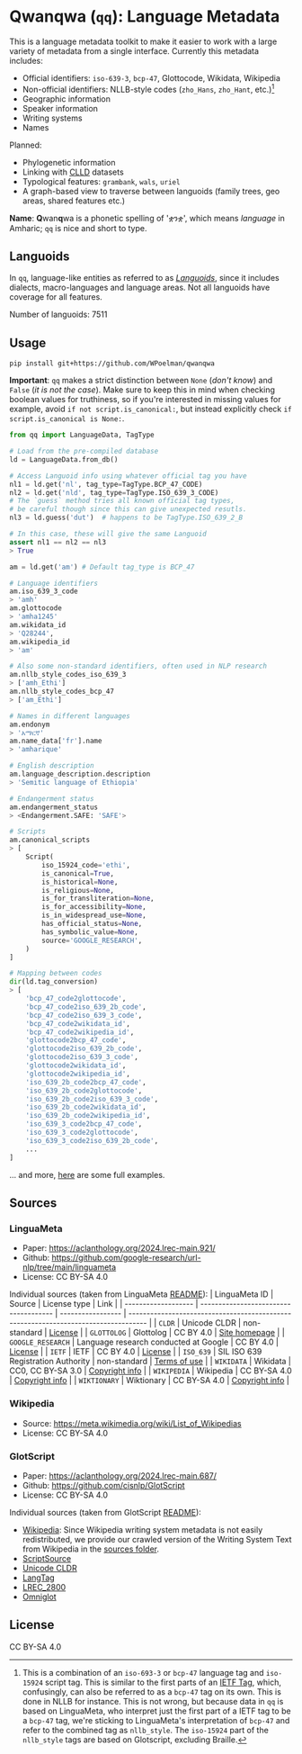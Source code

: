 # Qwanqwa (`qq`): Language Metadata
This is a language metadata toolkit to make it easier to work with a large variety of metadata from a single interface.
Currently this metadata includes:

* Official identifiers: `iso-639-3`, `bcp-47`, Glottocode, Wikidata, Wikipedia
* Non-official identifiers: NLLB-style codes (`zho_Hans`, `zho_Hant`, etc.)[^1]
* Geographic information
* Speaker information
* Writing systems
* Names

Planned:
* Phylogenetic information
* Linking with [CLLD](https://github.com/clld) datasets
* Typological features: `grambank`, `wals`, `uriel`
* A graph-based view to traverse between languoids (family trees, geo areas, shared features etc.)

**Name**: **Q**wan**q**wa is a phonetic spelling of 'ቋንቋ', which means *language* in Amharic; `qq` is nice and short to type.

## Languoids
In `qq`, language-like entities as referred to as [*Languoids*](http://www.glottopedia.de/index.php/Languoid), since it includes dialects, macro-languages and language areas.
Not all languoids have coverage for all features.

Number of languoids: 7511


## Usage
```
pip install git+https://github.com/WPoelman/qwanqwa
```

**Important**: `qq` makes a strict distinction between `None` (*don't know*) and `False` (*it is not the case*). Make sure to keep this in mind when checking boolean values for truthiness, so if you're interested in missing values for example, avoid `if not script.is_canonical:`, but instead explicitly check `if script.is_canonical is None:`.

```python
from qq import LanguageData, TagType

# Load from the pre-compiled database
ld = LanguageData.from_db()

# Access Languoid info using whatever official tag you have
nl1 = ld.get('nl', tag_type=TagType.BCP_47_CODE)
nl2 = ld.get('nld', tag_type=TagType.ISO_639_3_CODE)
# The `guess` method tries all known official tag types,
# be careful though since this can give unexpected resutls.
nl3 = ld.guess('dut')  # happens to be TagType.ISO_639_2_B

# In this case, these will give the same Languoid
assert nl1 == nl2 == nl3
> True

am = ld.get('am') # Default tag_type is BCP_47

# Language identifiers
am.iso_639_3_code
> 'amh'
am.glottocode
> 'amha1245'
am.wikidata_id
> 'Q28244',
am.wikipedia_id
> 'am'

# Also some non-standard identifiers, often used in NLP research
am.nllb_style_codes_iso_639_3
> ['amh_Ethi']
am.nllb_style_codes_bcp_47
> ['am_Ethi']

# Names in different languages
am.endonym
> 'አማርኛ'
am.name_data['fr'].name
> 'amharique'

# English description
am.language_description.description
> 'Semitic language of Ethiopia'

# Endangerment status
am.endangerment_status
> <Endangerment.SAFE: 'SAFE'>

# Scripts
am.canonical_scripts
> [
    Script(
        iso_15924_code='ethi',
        is_canonical=True,
        is_historical=None,
        is_religious=None,
        is_for_transliteration=None,
        is_for_accessibility=None,
        is_in_widespread_use=None,
        has_official_status=None,
        has_symbolic_value=None,
        source='GOOGLE_RESEARCH',
    )
]

# Mapping between codes
dir(ld.tag_conversion)
> [
    'bcp_47_code2glottocode',
    'bcp_47_code2iso_639_2b_code',
    'bcp_47_code2iso_639_3_code',
    'bcp_47_code2wikidata_id',
    'bcp_47_code2wikipedia_id',
    'glottocode2bcp_47_code',
    'glottocode2iso_639_2b_code',
    'glottocode2iso_639_3_code',
    'glottocode2wikidata_id',
    'glottocode2wikipedia_id',
    'iso_639_2b_code2bcp_47_code',
    'iso_639_2b_code2glottocode',
    'iso_639_2b_code2iso_639_3_code',
    'iso_639_2b_code2wikidata_id',
    'iso_639_2b_code2wikipedia_id',
    'iso_639_3_code2bcp_47_code',
    'iso_639_3_code2glottocode',
    'iso_639_3_code2iso_639_2b_code',
    ...
]
```

... and more, [here](docs/example.md) are some full examples.

[^1]: This is a combination of an `iso-693-3` or `bcp-47` language tag and `iso-15924` script tag. This is similar to the first parts of an [IETF Tag](https://en.wikipedia.org/wiki/IETF_language_tag), which, confusingly, can also be referred to as a `bcp-47` tag on its own. This is done in NLLB for instance. This is not wrong, but because data in `qq` is based on LinguaMeta, who interpret just the first part of a IETF tag to be a `bcp-47` tag, we're sticking to  LinguaMeta's interpretation of `bcp-47` and refer to the combined tag as `nllb_style`. The `iso-15924` part of the `nllb_style` tags are based on Glotscript, excluding Braille.

## Sources
### LinguaMeta
* Paper: https://aclanthology.org/2024.lrec-main.921/
* Github: https://github.com/google-research/url-nlp/tree/main/linguameta
* License: CC BY-SA 4.0

Individual sources (taken from LinguaMeta [README](https://github.com/google-research/url-nlp/blob/main/linguameta/README.md)):
| LinguaMeta ID       | Source                                | License type      | Link                                                                                |
| ------------------- | ------------------------------------- | ----------------- | ----------------------------------------------------------------------------------- |
| ``CLDR``            | Unicode CLDR                          | non-standard      | [License](https://www.unicode.org/license.txt)                                      |
| ``GLOTTOLOG``       | Glottolog                             | CC BY 4.0         | [Site homepage](https://glottolog.org/)                                             |
| ``GOOGLE_RESEARCH`` | Language research conducted at Google | CC BY 4.0         | [License](https://github.com/google-research/url-nlp/blob/main/LICENSE)             |
| ``IETF``            | IETF                                  | CC BY 4.0         | [License](https://trustee.ietf.org/assets/the-ietf-trusts-copyrights-and-licenses/) |
| ``ISO_639``         | SIL ISO 639 Registration Authority    | non-standard      | [Terms of use](https://iso639-3.sil.org/code_tables/download_tables#termsofuse)     |
| ``WIKIDATA``        | Wikidata                              | CC0, CC BY-SA 3.0 | [Copyright info](https://www.wikidata.org/wiki/Wikidata:Copyright)                  |
| ``WIKIPEDIA``       | Wikipedia                             | CC BY-SA 4.0      | [Copyright info](https://en.wikipedia.org/wiki/Wikipedia:Copyrights)                |
| ``WIKTIONARY``      | Wiktionary                            | CC BY-SA 4.0      | [Copyright info](https://en.wiktionary.org/wiki/Wiktionary:Copyrights)              |

### Wikipedia
* Source: https://meta.wikimedia.org/wiki/List_of_Wikipedias
* License: CC BY-SA 4.0

### GlotScript
* Paper: https://aclanthology.org/2024.lrec-main.687/
* Github: https://github.com/cisnlp/GlotScript
* License: CC BY-SA 4.0

Individual sources (taken from GlotScript [README](https://github.com/cisnlp/GlotScript/blob/main/metadata/README.md)):
- [Wikipedia](https://en.wikipedia.org/wiki/ISO_639:xxx): Since Wikipedia writing system metadata is not easily redistributed, we provide our crawled version of the Writing System Text from Wikipedia in the [sources folder](https://github.com/cisnlp/GlotScript/blob/main/metadata/sources/wikipedia.csv).
- [ScriptSource](https://scriptsource.org/)
- [Unicode CLDR](https://github.com/unicode-org/cldr-json/blob/main/cldr-json/cldr-core/supplemental/likelySubtags.json)
- [LangTag](https://raw.githubusercontent.com/silnrsi/langtags/master/pub/langtags.json)
- [LREC_2800](https://raw.githubusercontent.com/google-research/url-nlp/main/language_metadata/data.tsv)
- [Omniglot](https://www.omniglot.com/writing/langalph.htm)

## License
CC BY-SA 4.0
